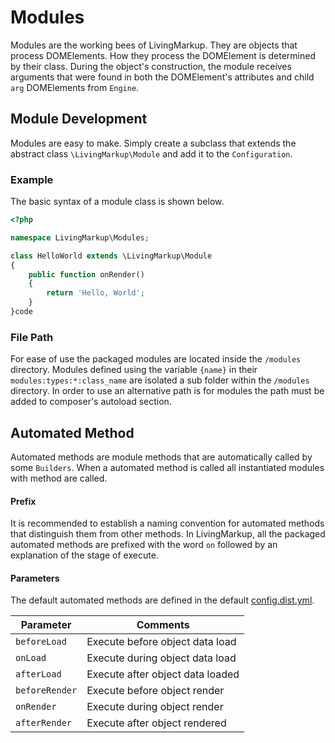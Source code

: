 # Modules
Modules are the working bees of LivingMarkup. They are objects that process DOMElements. How they process the DOMElement is determined by their class. During the object's construction, the module receives arguments that were found in both the DOMElement's attributes and child `arg` DOMElements from `Engine`. 

## Module Development
Modules are easy to make. Simply create a subclass that extends the abstract class `\LivingMarkup\Module` and add it to the `Configuration`. 

### Example
The basic syntax of a module class is shown below.
```php
<?php

namespace LivingMarkup\Modules;

class HelloWorld extends \LivingMarkup\Module
{
    public function onRender()
    {
        return 'Hello, World';
    }
}code
```
### File Path
For ease of use the packaged modules are located inside the `/modules` directory. Modules defined using the variable `{name}` in their  `modules:types:*:class_name` are isolated a sub folder within the `/modules` directory. In order to use an alternative path is for modules the path must be added to composer's autoload section. 

## Automated Method
Automated methods are module methods that are automatically called by some `Builders`. When a automated method is called all instantiated modules with method are called. 

#### Prefix
It is recommended to establish a naming convention for automated methods that distinguish them from other methods. In LivingMarkup, all the packaged automated methods are prefixed with the word `on` followed by an explanation of the stage of execute.

#### Parameters
The default automated methods are defined in the default [config.dist.yml](configuration.md).

| Parameter | Comments |
|---- |---- |
| `beforeLoad` | Execute before object data load |
| `onLoad` | Execute during object data load |
| `afterLoad` | Execute after object data loaded  |
| `beforeRender` | Execute before object render |
| `onRender` | Execute during object render |
| `afterRender` | Execute after object rendered |
